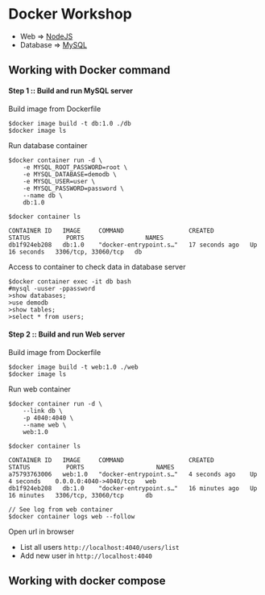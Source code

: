 # Docker Workshop

- Web => [NodeJS](https://hub.docker.com/_/node)
- Database => [MySQL](https://hub.docker.com/_/mysql)

## Working with Docker command

#### Step 1 :: Build and run MySQL server

Build image from Dockerfile

```
$docker image build -t db:1.0 ./db
$docker image ls
```

Run database container

```
$docker container run -d \
    -e MYSQL_ROOT_PASSWORD=root \
    -e MYSQL_DATABASE=demodb \
    -e MYSQL_USER=user \
    -e MYSQL_PASSWORD=password \
    --name db \
    db:1.0

$docker container ls

CONTAINER ID   IMAGE     COMMAND                  CREATED          STATUS          PORTS                 NAMES
db1f924eb208   db:1.0    "docker-entrypoint.s…"   17 seconds ago   Up 16 seconds   3306/tcp, 33060/tcp   db
```

Access to container to check data in database server

```
$docker container exec -it db bash
#mysql -uuser -ppassword
>show databases;
>use demodb
>show tables;
>select * from users;
```

#### Step 2 :: Build and run Web server

Build image from Dockerfile

```
$docker image build -t web:1.0 ./web
$docker image ls
```

Run web container

```
$docker container run -d \
    --link db \
    -p 4040:4040 \
    --name web \
    web:1.0

$docker container ls

CONTAINER ID   IMAGE     COMMAND                  CREATED          STATUS          PORTS                    NAMES
a75793763006   web:1.0   "docker-entrypoint.s…"   4 seconds ago    Up 4 seconds    0.0.0.0:4040->4040/tcp   web
db1f924eb208   db:1.0    "docker-entrypoint.s…"   16 minutes ago   Up 16 minutes   3306/tcp, 33060/tcp      db

// See log from web container
$docker container logs web --follow
```

Open url in browser

- List all users `http://localhost:4040/users/list`
- Add new user in `http://localhost:4040`

## Working with docker compose
